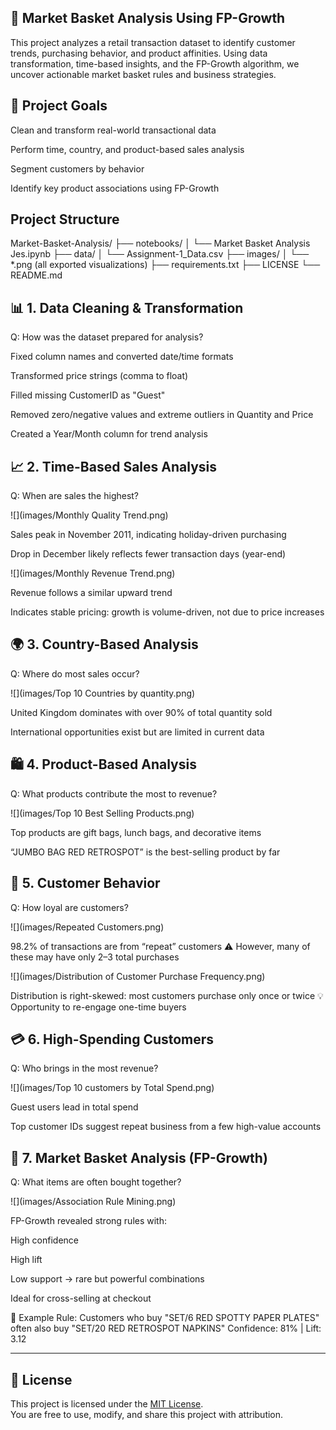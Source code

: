 ## 🛒 Market Basket Analysis Using FP-Growth
This project analyzes a retail transaction dataset to identify customer trends, purchasing behavior, and product affinities. Using data transformation, time-based insights, and the FP-Growth algorithm, we uncover actionable market basket rules and business strategies.

## 📌 Project Goals
Clean and transform real-world transactional data

Perform time, country, and product-based sales analysis

Segment customers by behavior

Identify key product associations using FP-Growth

## Project Structure
Market-Basket-Analysis/ 
├── notebooks/ │ 
               └── Market Basket Analysis Jes.ipynb 
├── data/ │ 
          └── Assignment-1_Data.csv 
├── images/ │ 
            └── *.png (all exported visualizations) 
├── requirements.txt 
├── LICENSE 
└── README.md


## 📊 1. Data Cleaning & Transformation
Q: How was the dataset prepared for analysis?


Fixed column names and converted date/time formats

Transformed price strings (comma to float)

Filled missing CustomerID as "Guest"

Removed zero/negative values and extreme outliers in Quantity and Price

Created a Year/Month column for trend analysis

## 📈 2. Time-Based Sales Analysis
Q: When are sales the highest?

![](images/Monthly Quality Trend.png)

Sales peak in November 2011, indicating holiday-driven purchasing

Drop in December likely reflects fewer transaction days (year-end)

![](images/Monthly Revenue Trend.png)

Revenue follows a similar upward trend

Indicates stable pricing: growth is volume-driven, not due to price increases

## 🌍 3. Country-Based Analysis
Q: Where do most sales occur?

![](images/Top 10 Countries by quantity.png)

United Kingdom dominates with over 90% of total quantity sold

International opportunities exist but are limited in current data

## 🛍️ 4. Product-Based Analysis
Q: What products contribute the most to revenue?

![](images/Top 10 Best Selling Products.png)

Top products are gift bags, lunch bags, and decorative items

“JUMBO BAG RED RETROSPOT” is the best-selling product by far

## 👥 5. Customer Behavior
Q: How loyal are customers?

![](images/Repeated Customers.png)

98.2% of transactions are from “repeat” customers
⚠️ However, many of these may have only 2–3 total purchases

![](images/Distribution of Customer Purchase Frequency.png)

Distribution is right-skewed: most customers purchase only once or twice
💡 Opportunity to re-engage one-time buyers

## 💳 6. High-Spending Customers
Q: Who brings in the most revenue?

![](images/Top 10 customers by Total Spend.png)

Guest users lead in total spend

Top customer IDs suggest repeat business from a few high-value accounts

## 🤝 7. Market Basket Analysis (FP-Growth)
Q: What items are often bought together?

![](images/Association Rule Mining.png)

FP-Growth revealed strong rules with:

High confidence

High lift

Low support → rare but powerful combinations

Ideal for cross-selling at checkout

🧠 Example Rule:
Customers who buy "SET/6 RED SPOTTY PAPER PLATES" often also buy "SET/20 RED RETROSPOT NAPKINS"
Confidence: 81% | Lift: 3.12

---

## 📄 License

This project is licensed under the [MIT License](LICENSE.txt).  
You are free to use, modify, and share this project with attribution.


